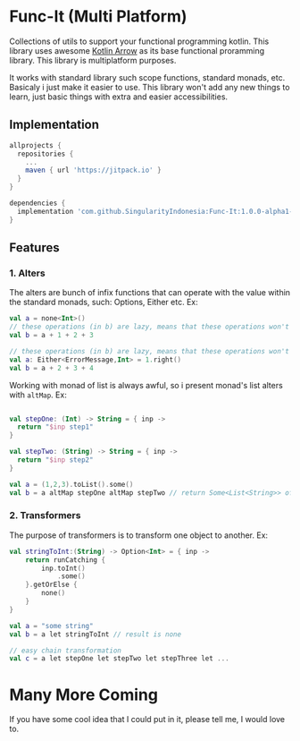 # Func-It (Multi Platform)
Collections of utils to support your functional programming kotlin.
This library uses awesome [Kotlin Arrow](https://arrow-kt.io/) as its base functional proramming library.
This library is multiplatform purposes.

It works with standard library such scope functions, standard monads, etc. Basicaly i just make it easier to use.
This library won't add any new things to learn, just basic things with extra and easier accessibilities.

## Implementation
```groovy
allprojects {
  repositories {
    ...
    maven { url 'https://jitpack.io' }
  }
}

dependencies {
  implementation 'com.github.SingularityIndonesia:Func-It:1.0.0-alpha1-20230825-01'
}
```

## Features
### 1. Alters
The alters are bunch of infix functions that can operate with the value within the standard monads, such: Options, Either etc.
Ex:
```kotlin
val a = none<Int>()
// these operations (in b) are lazy, means that these operations won't be executed, unless the input is type of Some
val b = a + 1 + 2 + 3

// these operations (in b) are lazy, means that these operations won't be executed, unless the input is type of Right
val a: Either<ErrorMessage,Int> = 1.right()
val b = a + 2 + 3 + 4
```

Working with monad of list is always awful, so i present monad's list alters with ``altMap``. Ex:
```kotlin

val stepOne: (Int) -> String = { inp ->
  return "$inp step1"
}

val stepTwo: (String) -> String = { inp ->
  return "$inp step2"
}

val a = (1,2,3).toList().some()
val b = a altMap stepOne altMap stepTwo // return Some<List<String>> of ["1 step1 step2", "2 step1 step2", .. ]
```


### 2. Transformers
The purpose of transformers is to transform one object to another. Ex:
```kotlin
val stringToInt:(String) -> Option<Int> = { inp ->
    return runCatching { 
        inp.toInt()
            .some()
    }.getOrElse { 
        none()
    }
}

val a = "some string"
val b = a let stringToInt // result is none

// easy chain transformation
val c = a let stepOne let stepTwo let stepThree let ...
```

# Many More Coming
If you have some cool idea that I could put in it, please tell me, I would love to.
